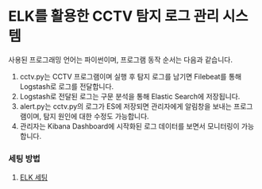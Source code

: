 # ELK를 활용한 CCTV 탐지 로그 관리 시스템
사용된 프로그래밍 언어는 파이썬이며, 프로그램 동작 순서는 다음과 같습니다.
1. cctv.py는 CCTV 프로그램이며 실행 후 탐지 로그를 남기면 Filebeat를 통해 Logstash로 로그를 전달합니다.
2. Logstash로 전달된 로그는 구문 분석을 통해 Elastic Search에 저장됩니다.
3. alert.py는 cctv.py의 로그가 ES에 저장되면 관리자에게 알림창을 보내는 프로그램이며, 탐지 원인에 대한 수정도 가능합니다.
4. 관리자는 Kibana Dashboard에 시작화된 로그 데이터를 보면서 모니터링이 가능합니다.

### 세팅 방법
1. [ELK 세팅](https://github.com/heisyoung/ELK-Project/blob/master/CCTV/ELK%20%EC%84%B8%ED%8C%85.md)
